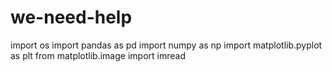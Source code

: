 # we-need-help

import os
import pandas as pd
import numpy as np
import matplotlib.pyplot as plt
from matplotlib.image import imread

